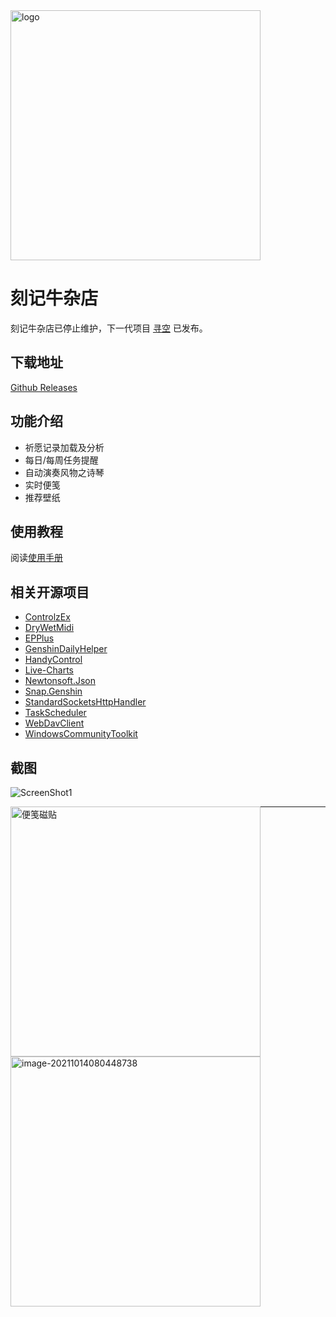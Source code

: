 <img src="img/logo_nbg.png" width="400px" alt="logo" style="margin-left:0;" />

# 刻记牛杂店

刻记牛杂店已停止维护，下一代项目 [寻空](https://github.com/Scighost/Xunkong) 已发布。

## 下载地址

[Github Releases](https://github.com/Scighost/KeqingNiuza/releases)

## 功能介绍

- 祈愿记录加载及分析
- 每日/每周任务提醒
- 自动演奏风物之诗琴
- 实时便笺
- 推荐壁纸

## 使用教程

阅读[使用手册](https://github.com/Scighost/KeqingNiuza/blob/main/Manual.md)

## 相关开源项目

- [ControlzEx](https://github.com/ControlzEx/ControlzEx)
- [DryWetMidi](https://github.com/melanchall/drywetmidi)
- [EPPlus](https://github.com/JanKallman/EPPlus)
- [GenshinDailyHelper](https://github.com/yinghualuowu/GenshinDailyHelper)
- [HandyControl](https://github.com/HandyOrg/HandyControl)
- [Live-Charts](https://github.com/Live-Charts/Live-Charts)
- [Newtonsoft.Json](https://github.com/JamesNK/Newtonsoft.Json)
- [Snap.Genshin](https://github.com/DGP-Studio/Snap.Genshin)
- [StandardSocketsHttpHandler](https://github.com/TalAloni/StandardSocketsHttpHandler)
- [TaskScheduler](https://github.com/dahall/taskscheduler)
- [WebDavClient](https://github.com/skazantsev/WebDavClient)
- [WindowsCommunityToolkit](https://github.com/CommunityToolkit/WindowsCommunityToolkit)


## 截图

![ScreenShot1](img/Snipaste_2021-06-19_10-46-43.png)

<img src="img/image-20211102151941122.png" alt="便笺磁贴" style="width:400px; float:left;" />

---

<img src="img/image-20211014080448738.png" alt="image-20211014080448738" width="400px" style="margin-left: 0;" />

